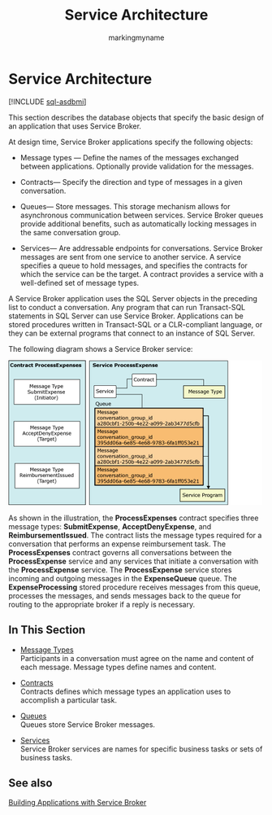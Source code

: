 ﻿---
title: Service Architecture
description: "This section describes the database objects that specify the basic design of an application that uses Service Broker."
ms.prod: sql
ms.technology: configuration
ms.topic: conceptual
author: markingmyname
ms.author: maghan
ms.reviewer: mikeray
ms.date: "03/30/2022"
---

# Service Architecture

[!INCLUDE [sql-asdbmi](../../includes/applies-to-version/sql-asdbmi.md)]

This section describes the database objects that specify the basic design of an application that uses Service Broker.

At design time, Service Broker applications specify the following objects:

  - Message types — Define the names of the messages exchanged between applications. Optionally provide validation for the messages.

  - Contracts— Specify the direction and type of messages in a given conversation.

  - Queues— Store messages. This storage mechanism allows for asynchronous communication between services. Service Broker queues provide additional benefits, such as automatically locking messages in the same conversation group.

  - Services— Are addressable endpoints for conversations. Service Broker messages are sent from one service to another service. A service specifies a queue to hold messages, and specifies the contracts for which the service can be the target. A contract provides a service with a well-defined set of message types.

A Service Broker application uses the SQL Server objects in the preceding list to conduct a conversation. Any program that can run Transact-SQL statements in SQL Server can use Service Broker. Applications can be stored procedures written in Transact-SQL or a CLR-compliant language, or they can be external programs that connect to an instance of SQL Server.

The following diagram shows a Service Broker service:

![Relationship of Service Broker objects](media/broker02.gif "Relationship of Service Broker objects")

As shown in the illustration, the **ProcessExpenses** contract specifies three message types: **SubmitExpense**, **AcceptDenyExpense**, and **ReimbursementIssued**. The contract lists the message types required for a conversation that performs an expense reimbursement task. The **ProcessExpenses** contract governs all conversations between the **ProcessExpense** service and any services that initiate a conversation with the **ProcessExpense** service. The **ProcessExpense** service stores incoming and outgoing messages in the **ExpenseQueue** queue. The **ExpenseProcessing** stored procedure receives messages from this queue, processes the messages, and sends messages back to the queue for routing to the appropriate broker if a reply is necessary.

## In This Section



  - [Message Types](message-types.md)  
    Participants in a conversation must agree on the name and content of each message. Message types define names and content.

  - [Contracts](contracts.md)  
    Contracts defines which message types an application uses to accomplish a particular task.

  - [Queues](queues.md)  
    Queues store Service Broker messages.

  - [Services](services.md)  
    Service Broker services are names for specific business tasks or sets of business tasks.

## See also

[Building Applications with Service Broker](building-applications-with-service-broker.md)

